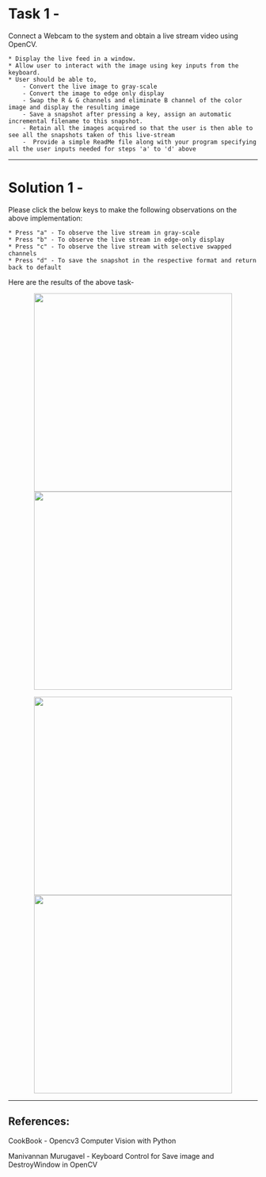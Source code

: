 
# Task 1 - 

Connect a Webcam to the system and obtain a live stream video using OpenCV.

	* Display the live feed in a window.
	* Allow user to interact with the image using key inputs from the keyboard.
	* User should be able to,
		- Convert the live image to gray-scale
		- Convert the image to edge only display
		- Swap the R & G channels and eliminate B channel of the color image and display the resulting image
		- Save a snapshot after pressing a key, assign an automatic incremental filename to this snapshot.
		- Retain all the images acquired so that the user is then able to see all the snapshots taken of this live-stream
		-  Provide a simple ReadMe file along with your program specifying all the user inputs needed for steps 'a' to 'd' above
				
----------------------------------------------------------------------------------------------------------------------------------------

# Solution 1 - 

Please click the below keys to make the following observations on the above implementation:

	* Press "a" - To observe the live stream in gray-scale
	* Press "b" - To observe the live stream in edge-only display
	* Press "c" - To observe the live stream with selective swapped channels
	* Press "d" - To save the snapshot in the respective format and return back to default
			
Here are the results of the above task-

<p align="center"> 
<img src="https://github.com/rahulmadanraju/Projects/blob/master/YoloV3_customized/Images_Report/Snapshot_0.png", width="400", height="400" />
<img src="https://github.com/rahulmadanraju/Projects/blob/master/YoloV3_customized/Images_Report/Snapshot_1.png", width="400", height="400" />
<p>
<p align="center">
<img src="https://github.com/rahulmadanraju/Projects/blob/master/YoloV3_customized/Images_Report/Snapshot_2.png", width="400", height="400" />
<img src="https://github.com/rahulmadanraju/Projects/blob/master/YoloV3_customized/Images_Report/Snapshot_3.png", width="400", height="400" />
<p>
      
			
		
---------------------------------------------------------------------------------------------------------------------------------------
## References: 
CookBook - Opencv3 Computer Vision with Python 

Manivannan Murugavel - Keyboard Control for Save image and DestroyWindow in OpenCV
